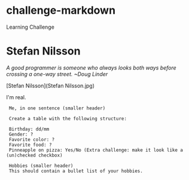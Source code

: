 # challenge-markdown
Learning Challenge

# Stefan Nilsson

_A good programmer is someone who always looks both ways before crossing a one-way street. ~Doug Linder_

[Stefan Nilsson](Stefan Nilsson.jpg)

I'm real.



     Me, in one sentence (smaller header)

     Create a table with the following structure:

     Birthday: dd/mm
     Gender: ?
     Favorite color: ?
     Favorite food: ?
     Pinneapple on pizza: Yes/No (Extra challenge: make it look like a (un)checked checkbox)

     Hobbies (smaller header)
     This should contain a bullet list of your hobbies.
